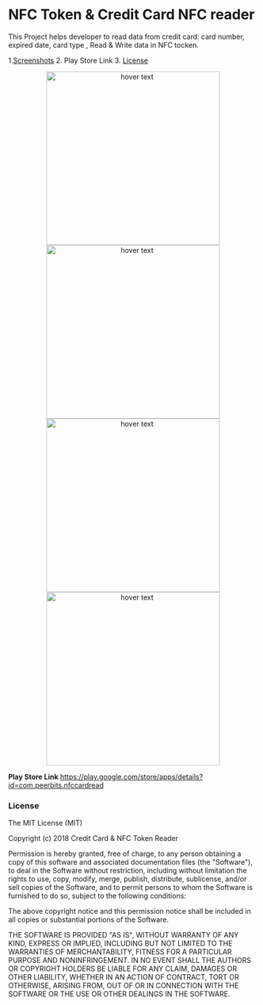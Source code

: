 # NFC Token & Credit Card NFC reader 

This Project helps developer to read data from credit card: card number, expired date, card type , Read & Write data in NFC tocken.<br>

1.[Screenshots](#screenshots)
2. Play Store Link
3. [License](#license)
 

<p align="center">
  <img src="your_relative_path_here" width="350" title="hover text">
   <img src="your_relative_path_here" width="350" title="hover text">
     <img src="your_relative_path_here" width="350" title="hover text">
     <img src="your_relative_path_here" width="350" title="hover text">
</p>

<b>Play Store Link</b>
<a href="https://play.google.com/store/apps/details?id=com.peerbits.nfccardread" target="_blank">https://play.google.com/store/apps/details?id=com.peerbits.nfccardread</a>



### License
The MIT License (MIT)

Copyright (c) 2018 Credit Card & NFC Token Reader 

Permission is hereby granted, free of charge, to any person obtaining a copy
of this software and associated documentation files (the "Software"), to deal
in the Software without restriction, including without limitation the rights
to use, copy, modify, merge, publish, distribute, sublicense, and/or sell
copies of the Software, and to permit persons to whom the Software is
furnished to do so, subject to the following conditions:

The above copyright notice and this permission notice shall be included in all
copies or substantial portions of the Software.

THE SOFTWARE IS PROVIDED "AS IS", WITHOUT WARRANTY OF ANY KIND, EXPRESS OR
IMPLIED, INCLUDING BUT NOT LIMITED TO THE WARRANTIES OF MERCHANTABILITY,
FITNESS FOR A PARTICULAR PURPOSE AND NONINFRINGEMENT. IN NO EVENT SHALL THE
AUTHORS OR COPYRIGHT HOLDERS BE LIABLE FOR ANY CLAIM, DAMAGES OR OTHER
LIABILITY, WHETHER IN AN ACTION OF CONTRACT, TORT OR OTHERWISE, ARISING FROM,
OUT OF OR IN CONNECTION WITH THE SOFTWARE OR THE USE OR OTHER DEALINGS IN THE
SOFTWARE.
